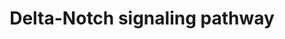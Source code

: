 ---
annotations:
- id: PW:0000204
  parent: signaling pathway
  type: Pathway Ontology
  value: Notch signaling pathway
authors:
- MaintBot
- AlexanderPico
- Christine Chichester
- Eweitz
description: 'There are 4 Notch receptors in humans (Notch 1-4) that bind to a family
  of 5 ligands (Jagged 1 and 2 and Delta-like 1-3). The Notch receptors are expressed
  on the cell surface as heterodimeric proteins and their ligands are also membrane-bound.
  Signaling through the Notch receptors is triggered by ligand-binding that induces
  cleavage of the extracellular domain by an ADAM family metalloprotease followed
  by a cleavage within the transmembrane domain by gamma secretase complex. The second
  cleavage leads to translocation of the cytosolic domain of Notch receptors into
  the nucleus. Notch proteins are important in lineage specification and stem cell
  maintenance. Aberrant Notch signaling has been linked to a number of malignancies
  including leukemias, lymphomas and carcinomas of the breast, skin, lung, cervix
  and kidneys.  Source: NetPath http://www.netpath.org/pathways?path_id=NetPath_3'
last-edited: 2021-05-23
organisms:
- Canis familiaris
redirect_from:
- /index.php/Pathway:WP1180
- /instance/WP1180
revision: null
schema-jsonld:
- '@context': https://schema.org/
  '@id': https://wikipathways.github.io/pathways/WP1180.html
  '@type': Dataset
  creator:
    '@type': Organization
    name: WikiPathways
  description: 'There are 4 Notch receptors in humans (Notch 1-4) that bind to a family
    of 5 ligands (Jagged 1 and 2 and Delta-like 1-3). The Notch receptors are expressed
    on the cell surface as heterodimeric proteins and their ligands are also membrane-bound.
    Signaling through the Notch receptors is triggered by ligand-binding that induces
    cleavage of the extracellular domain by an ADAM family metalloprotease followed
    by a cleavage within the transmembrane domain by gamma secretase complex. The
    second cleavage leads to translocation of the cytosolic domain of Notch receptors
    into the nucleus. Notch proteins are important in lineage specification and stem
    cell maintenance. Aberrant Notch signaling has been linked to a number of malignancies
    including leukemias, lymphomas and carcinomas of the breast, skin, lung, cervix
    and kidneys.  Source: NetPath http://www.netpath.org/pathways?path_id=NetPath_3'
  keywords:
  - ADAM10
  - ADAM17
  - AKT1
  - APH1A
  - APH1B
  - APP
  - ASCL1
  - CDK2
  - CNTF
  - CNTFR
  - CNTN1
  - CUL1
  - DLL1
  - DLL4
  - DTX1
  - EGF
  - EGFR
  - EP300
  - FBXW7
  - FHL1
  - FURIN
  - GATA1
  - GSK3B
  - HES1
  - HES5
  - HES6
  - HEY1
  - HEY2
  - HIVEP3
  - ITCH
  - JAG1
  - JAK2
  - JUN
  - KAT2B
  - LCK
  - LEF1
  - LFNG
  - LOC475035
  - LOC475083
  - LOC478804
  - LOC487309
  - LOC490882
  - MAGEA1
  - MAML1
  - MAML2
  - MAML3
  - MAPK1
  - MAPK3
  - MEF2C
  - MFNG
  - NCOR1
  - NCOR2
  - NCSTN
  - NFKBIA
  - NOTCH1
  - NOTCH2
  - NOTCH3
  - NOTCH4
  - NUMB
  - NUMBL
  - PIK3R1
  - PIK3R2
  - POFUT1
  - PSEN1
  - PSEN2
  - PSENEN
  - RBPJ
  - RBX1
  - RELA
  - RING1
  - SAP30
  - SIN3A
  - SKP1
  - SKP2
  - SMAD1
  - SMAD3
  - SMAD4
  - SNW1
  - SPEN
  - STAT3
  - TCF3
  - TLE1
  - TP53
  - WDR12
  - YY1
  license: CC0
  name: Delta-Notch signaling pathway
seo: CreativeWork
title: Delta-Notch signaling pathway
wpid: WP1180
---